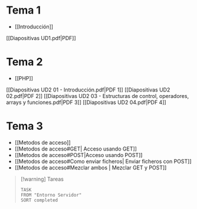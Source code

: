 # Tema 1
- [[Introducción]]

[[Diapositivas UD1.pdf|PDF]]


# Tema 2
- [[PHP]]

[[Diapositivas UD2 01 - Introducción.pdf|PDF 1]] [[Diapositivas UD2 02.pdf|PDF 2]] [[Diapositivas UD2 03 - Estructuras de control, operadores, arrays y funciones.pdf|PDF 3]] [[Diapositivas UD2 04.pdf|PDF 4]]


# Tema 3
- [[Metodos de acceso]]
- [[Metodos de acceso#GET| Acceso usando GET]]
- [[Metodos de acceso#POST|Acceso usando POST]]
- [[Metodos de acceso#Como enviar ficheros| Enviar ficheros con POST]]
- [[Metodos de acceso#Mezclar ambos | Mezclar GET y POST]]





> [!warning] Tareas
> ```dataview
> TASK 
> FROM "Entorno Servidor"
> SORT completed
> ```
